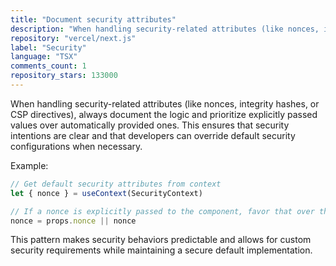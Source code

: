 ```yaml
---
title: "Document security attributes"
description: "When handling security-related attributes (like nonces, integrity hashes, or CSP directives), always document the logic and prioritize explicitly passed values over automatically provided ones."
repository: "vercel/next.js"
label: "Security"
language: "TSX"
comments_count: 1
repository_stars: 133000
---
```


When handling security-related attributes (like nonces, integrity hashes, or CSP directives), always document the logic and prioritize explicitly passed values over automatically provided ones. This ensures that security intentions are clear and that developers can override default security configurations when necessary.

Example:
```javascript
// Get default security attributes from context
let { nonce } = useContext(SecurityContext)

// If a nonce is explicitly passed to the component, favor that over the automatic handling
nonce = props.nonce || nonce
```

This pattern makes security behaviors predictable and allows for custom security requirements while maintaining a secure default implementation.